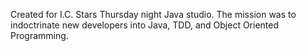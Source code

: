 Created for I.C. Stars Thursday night Java studio.  The mission was to indoctrinate new developers into Java, TDD, and Object Oriented Programming.